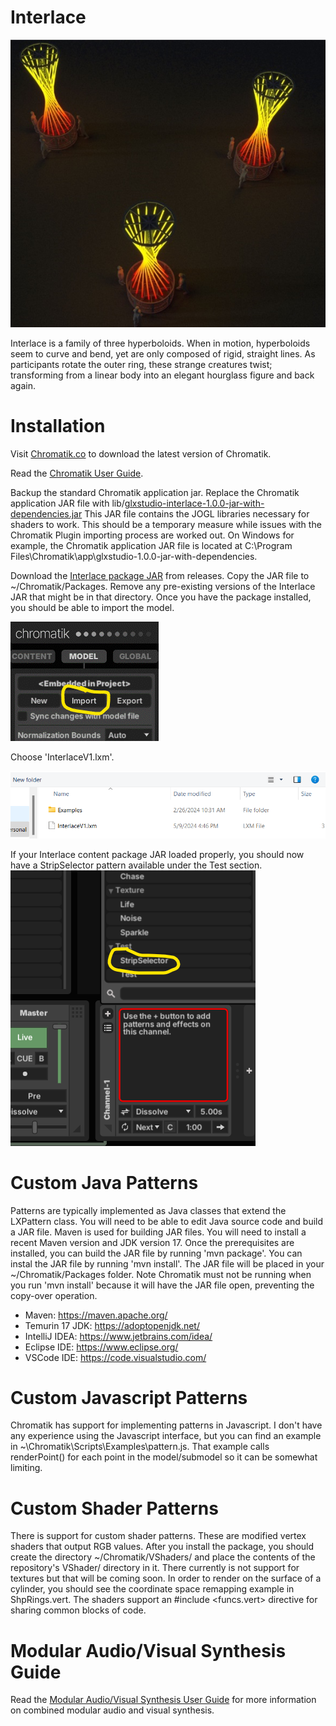 Interlace
========

![Interlace](/assets/Interlace2.jpg)

Interlace is a family of three hyperboloids. When in motion, hyperboloids seem to curve and bend, yet are only composed of rigid, straight lines. As participants rotate the outer ring, these strange creatures twist; transforming from a linear body into an elegant hourglass figure and back again.

Installation
=============

Visit [Chromatik.co](https://chromatik.co) to download the latest version of Chromatik.

Read the [Chromatik User Guide](https://chromatik.co/guide).

Backup the standard Chromatik application jar.  Replace the Chromatik application JAR file with lib/[glxstudio-interlace-1.0.0-jar-with-dependencies.jar](lib%2Fglxstudio-interlace-1.0.0-jar-with-dependencies.jar)
This JAR file contains the JOGL libraries necessary for shaders to work.  This should be a temporary measure while issues with the Chromatik Plugin importing process are worked out.
On Windows for example, the Chromatik application JAR file is located at C:\Program Files\Chromatik\app\glxstudio-1.0.0-jar-with-dependencies.

Download the [Interlace package JAR](https://github.com/lookinguparts/Interlace/releases) from releases.  Copy the JAR
file to ~/Chromatik/Packages.  Remove any pre-existing versions of the Interlace JAR that might be in that directory.  Once you have the package installed, you should be able to import the model.



![Import](/assets/modelimport.gif)

Choose 'InterlaceV1.lxm'.

![Import2](/assets/modelimport2.png)

If your Interlace content package JAR loaded properly, you should now have a
StripSelector pattern available under the Test section.
![StripSelector](/assets/stripselector.png)

Custom Java Patterns
====================
Patterns are typically implemented as Java classes that extend the LXPattern class.
You will need to be able to edit Java source code and build a JAR file.  Maven is used
for building JAR files.  You will need to install a recent Maven version and JDK version 17.
Once the prerequisites are installed, you can build the JAR file by running 'mvn package'.
You can instal the JAR file by running 'mvn install'.  The JAR file will be placed in your
~/Chromatik/Packages folder.  Note Chromatik must not be running when you run 'mvn install' 
because it will have the JAR file open, preventing the copy-over operation.

* Maven: https://maven.apache.org/
* Temurin 17 JDK: https://adoptopenjdk.net/
* IntelliJ IDEA: https://www.jetbrains.com/idea/
* Eclipse IDE: https://www.eclipse.org/
* VSCode IDE: https://code.visualstudio.com/

Custom Javascript Patterns
==========================
Chromatik has support for implementing patterns in Javascript.  I don't have any experience
using the Javascript interface, but you can find an example in ~\Chromatik\Scripts\Examples\pattern.js.
That example calls renderPoint() for each point in the model/submodel so it can be somewhat limiting.


Custom Shader Patterns
======================
There is support for custom shader patterns.  These are modified vertex shaders that output RGB values.
After you install the package, you should create the directory ~/Chromatik/VShaders/ and place the contents of the repository's VShader/ directory in it.  There currently is not
support for textures but that will be coming soon.  In order to render on the surface of a cylinder, you should
see the coordinate space remapping example in ShpRings.vert.  The shaders support an #include <funcs.vert> directive for sharing
common blocks of code.


Modular Audio/Visual Synthesis Guide
====================================
Read the [Modular Audio/Visual Synthesis User Guide](ModularAudio.md) for more information on combined modular audio and visual synthesis.

